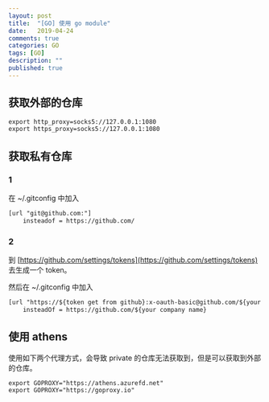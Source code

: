 ```yaml
---
layout: post
title:  "[GO] 使用 go module"
date:   2019-04-24
comments: true
categories: GO
tags: [GO]
description: ""
published: true
---
```


## 获取外部的仓库

```txt
export http_proxy=socks5://127.0.0.1:1080
export https_proxy=socks5://127.0.0.1:1080
```

## 获取私有仓库

### 1

在 ~/.gitconfig 中加入

```txt
[url "git@github.com:"]
    insteadof = https://github.com/
```

### 2

到 [https://github.com/settings/tokens](https://github.com/settings/tokens) 去生成一个 token。

然后在 ~/.gitconfig 中加入

```txt
[url "https://${token get from github}:x-oauth-basic@github.com/${your company name}"]
    insteadOf = https://github.com/${your company name}
```

## 使用 athens

使用如下两个代理方式，会导致 private 的仓库无法获取到，但是可以获取到外部的仓库。

```txt
export GOPROXY="https://athens.azurefd.net"
export GOPROXY="https://goproxy.io"
```
